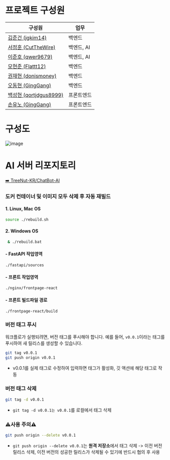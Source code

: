 # 프로젝트 구성원
| 구성원 | 업무 |
|--------|--------|
|[김준건 (jgkim14)](https://github.com/jgkim14)|백엔드|
|[서정훈 (CutTheWire)](https://github.com/CutTheWire)|백엔드, AI|
|[이준호 (qwer9679)](https://github.com/qwer9679)|백엔드, AI|
|[모현준 (Flattt12)](https://github.com/Flattt12)|백엔드|
|[권재현 (donismoney)](https://github.com/donismoney)|백엔드|
|[오동현 (GingGang)](https://github.com/GingGang)|백엔드|
|[백성현 (qortjdgus8999)](https://github.com/qortjdgus8999)|프론트엔드|
|[손유노 (GingGang)](https://github.com/GingGang)|프론트엔드|

# 구성도
![image](https://github.com/user-attachments/assets/03921907-2512-4f6b-bd51-fbdd3783bedb)

# AI 서버 리포지토리
[➡️ TreeNut-KR/ChatBot-AI](https://github.com/TreeNut-KR/ChatBot-AI)


### 도커 컨테이너 및 이미지 모두 삭제 후 자동 재빌드

#### 1. Linux, Mac OS
```bash
source ./rebuild.sh
```

#### 2. Windows OS
```bash
 & ./rebuild.bat
```

#### - FastAPI 작업영역
`./fastapi/sources`
#### - 프론트 작업영역
`./nginx/frontpage-react`
#### - 프론트 빌드파일 경로
`./frontpage-react/build`

### 버전 태그 푸시

워크플로가 실행되려면, 버전 태그를 푸시해야 합니다. 예를 들어, `v0.0.1`이라는 태그를 푸시하여 새 릴리스를 생성할 수 있습니다.

```bash
git tag v0.0.1
git push origin v0.0.1
```
- v0.0.1를 실제 태그로 수정하여 입력하면 태그가 활성화, 깃 액션에 해당 태그로 작동

### 버전 태그 삭제
```bash
git tag -d v0.0.1
```
- `git tag -d v0.0.1는 v0.0.1`를 로컬에서 태그 삭제

### **⚠️사용 주의⚠️**
```bash
git push origin --delete v0.0.1
```
- `git push origin --delete v0.0.1`는 **원격 저장소**에서 태그 삭제 -> 이전 버전 릴리스 삭제, 이전 버전의 성공한 릴리스가 삭제될 수 있기에 반드시 협의 후 사용
